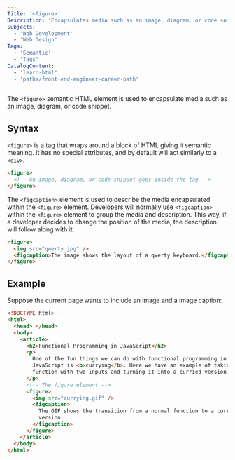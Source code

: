 ```yaml
---
Title: '<figure>'
Description: 'Encapsulates media such as an image, diagram, or code snippet.'
Subjects:
  - 'Web Development'
  - 'Web Design'
Tags:
  - 'Semantic'
  - 'Tags'
CatalogContent:
  - 'learn-html'
  - 'paths/front-end-engineer-career-path'
---
```


The `<figure>` semantic HTML element is used to encapsulate media such as an image, diagram, or code snippet.

## Syntax

`<figure>` is a tag that wraps around a block of HTML giving it semantic meaning. It has no special attributes, and by default will act similarly to a `<div>`.

```html
<figure>
  <!-- An image, diagram, or code snippet goes inside the tag -->
</figure>
```

The `<figcaption>` element is used to describe the media encapsulated within the `<figure>` element. Developers will normally use `<figcaption>` within the `<figure>` element to group the media and description. This way, if a developer decides to change the position of the media, the description will follow along with it.

```html
<figure>
  <img src="qwerty.jpg" />
  <figcaption>The image shows the layout of a qwerty keyboard.</figcaption>
</figure>
```

## Example

Suppose the current page wants to include an image and a image caption:

```html
<!DOCTYPE html>
<html>
  <head> </head>
  <body>
    <article>
      <h2>Functional Programming in JavaScript</h2>
      <p>
        One of the fun things we can do with functional programming in
        JavaScript is <b>currying</b>. Here we have an example of taking a
        function with two inputs and turning it into a curried version:
      </p>
      <!-- The figure element -->
      <figure>
        <img src="currying.gif" />
        <figcaption>
          The GIF shows the transition from a normal function to a curried
          version.
        </figcaption>
      </figure>
    </article>
  </body>
</html>
```

